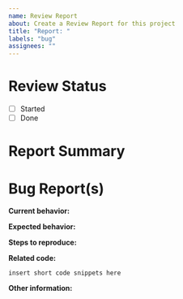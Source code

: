 ```yaml
---
name: Review Report
about: Create a Review Report for this project
title: "Report: "
labels: "bug"
assignees: ""
---
```


# Review Status

- [ ] Started
- [ ] Done

# Report Summary

<!-- Describe your findings and a list of bugs you found -->

# Bug Report(s)

**Current behavior:**

<!-- Describe how the bug manifests. -->

**Expected behavior:**

<!-- Describe what you expect the behavior to be without the bug. -->

**Steps to reproduce:**

<!-- Explain the steps required to duplicate the issue, especially if you are able to provide a sample application. -->

**Related code:**

<!-- If you are able to illustrate the bug or feature request with an example, please provide it here. -->

```
insert short code snippets here
```

**Other information:**

<!-- List any other information that is relevant to your issue. Related issues, suggestions on how to fix, Stack Overflow links, forum links, etc. -->
